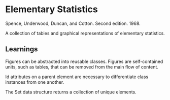 # Elementary Statistics

Spence, Underwood, Duncan, and Cotton. Second edition. 1968.

A collection of tables and graphical representations of elementary statistics.

## Learnings

Figures can be abstracted into reusable classes. Figures are self-contained units, such as tables, that can be removed from the main flow of content.

Id attributes on a parent element are necessary to differentiate class instances from one another.

The Set data structure returns a collection of unique elements.
